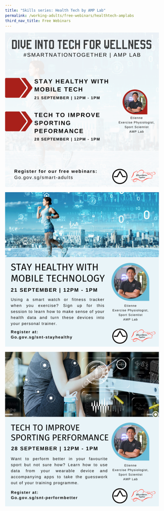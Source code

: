 ```yaml
---
title: "Skills series: Health Tech by AMP Lab"
permalink: /working-adults/free-webinars/healthtech-amplabs
third_nav_title: Free Webinars
---
```

![Alt text for image on Isomer site](/images/AM%20Labs%20Overall.png)

![Alt text for image on Isomer site](/images/AMP%20LAB1.png)

![Alt text for image on Isomer site](/images/AMP%20LAB2.png)